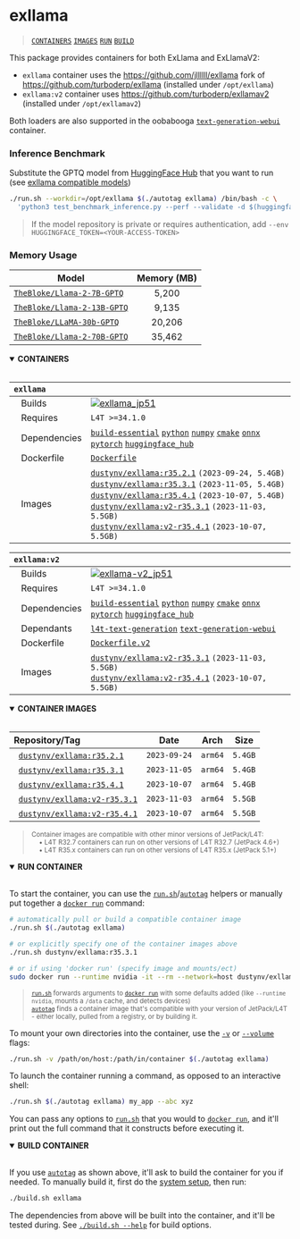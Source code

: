 # exllama

> [`CONTAINERS`](#user-content-containers) [`IMAGES`](#user-content-images) [`RUN`](#user-content-run) [`BUILD`](#user-content-build)


This package provides containers for both ExLlama and ExLlamaV2:

* `exllama` container uses the https://github.com/jllllll/exllama fork of https://github.com/turboderp/exllama (installed under `/opt/exllama`)
* `exllama:v2` container uses https://github.com/turboderp/exllamav2 (installed under `/opt/exllamav2`)

Both loaders are also supported in the oobabooga [`text-generation-webui`](/packages/llm/text-generation-webui) container.

### Inference Benchmark

Substitute the GPTQ model from [HuggingFace Hub](https://huggingface.co/models?search=gptq) that you want to run (see [exllama compatible models](https://github.com/turboderp/exllama/blob/master/doc/model_compatibility.md))

```bash
./run.sh --workdir=/opt/exllama $(./autotag exllama) /bin/bash -c \
  'python3 test_benchmark_inference.py --perf --validate -d $(huggingface-downloader TheBloke/Llama-2-7B-GPTQ)'
```
> If the model repository is private or requires authentication, add `--env HUGGINGFACE_TOKEN=<YOUR-ACCESS-TOKEN>`

### Memory Usage

| Model                                                                           | Memory (MB) |
|---------------------------------------------------------------------------------|:-----------:|
| [`TheBloke/Llama-2-7B-GPTQ`](https://huggingface.co/TheBloke/Llama-2-7B-GPTQ)   |    5,200    |
| [`TheBloke/Llama-2-13B-GPTQ`](https://huggingface.co/TheBloke/Llama-2-13B-GPTQ) |    9,135    |
| [`TheBloke/LLaMA-30b-GPTQ`](https://huggingface.co/TheBloke/LLaMA-30b-GPTQ)     |   20,206    |
| [`TheBloke/Llama-2-70B-GPTQ`](https://huggingface.co/TheBloke/Llama-2-70B-GPTQ) |   35,462    |


<details open>
<summary><b><a id="containers">CONTAINERS</a></b></summary>
<br>

| **`exllama`** | |
| :-- | :-- |
| &nbsp;&nbsp;&nbsp;Builds | [![`exllama_jp51`](https://img.shields.io/github/actions/workflow/status/dusty-nv/jetson-containers/exllama_jp51.yml?label=exllama:jp51)](https://github.com/dusty-nv/jetson-containers/actions/workflows/exllama_jp51.yml) |
| &nbsp;&nbsp;&nbsp;Requires | `L4T >=34.1.0` |
| &nbsp;&nbsp;&nbsp;Dependencies | [`build-essential`](/packages/build-essential) [`python`](/packages/python) [`numpy`](/packages/numpy) [`cmake`](/packages/cmake/cmake_pip) [`onnx`](/packages/onnx) [`pytorch`](/packages/pytorch) [`huggingface_hub`](/packages/llm/huggingface_hub) |
| &nbsp;&nbsp;&nbsp;Dockerfile | [`Dockerfile`](Dockerfile) |
| &nbsp;&nbsp;&nbsp;Images | [`dustynv/exllama:r35.2.1`](https://hub.docker.com/r/dustynv/exllama/tags) `(2023-09-24, 5.4GB)`<br>[`dustynv/exllama:r35.3.1`](https://hub.docker.com/r/dustynv/exllama/tags) `(2023-11-05, 5.4GB)`<br>[`dustynv/exllama:r35.4.1`](https://hub.docker.com/r/dustynv/exllama/tags) `(2023-10-07, 5.4GB)`<br>[`dustynv/exllama:v2-r35.3.1`](https://hub.docker.com/r/dustynv/exllama/tags) `(2023-11-03, 5.5GB)`<br>[`dustynv/exllama:v2-r35.4.1`](https://hub.docker.com/r/dustynv/exllama/tags) `(2023-10-07, 5.5GB)` |

| **`exllama:v2`** | |
| :-- | :-- |
| &nbsp;&nbsp;&nbsp;Builds | [![`exllama-v2_jp51`](https://img.shields.io/github/actions/workflow/status/dusty-nv/jetson-containers/exllama-v2_jp51.yml?label=exllama-v2:jp51)](https://github.com/dusty-nv/jetson-containers/actions/workflows/exllama-v2_jp51.yml) |
| &nbsp;&nbsp;&nbsp;Requires | `L4T >=34.1.0` |
| &nbsp;&nbsp;&nbsp;Dependencies | [`build-essential`](/packages/build-essential) [`python`](/packages/python) [`numpy`](/packages/numpy) [`cmake`](/packages/cmake/cmake_pip) [`onnx`](/packages/onnx) [`pytorch`](/packages/pytorch) [`huggingface_hub`](/packages/llm/huggingface_hub) |
| &nbsp;&nbsp;&nbsp;Dependants | [`l4t-text-generation`](/packages/l4t/l4t-text-generation) [`text-generation-webui`](/packages/llm/text-generation-webui) |
| &nbsp;&nbsp;&nbsp;Dockerfile | [`Dockerfile.v2`](Dockerfile.v2) |
| &nbsp;&nbsp;&nbsp;Images | [`dustynv/exllama:v2-r35.3.1`](https://hub.docker.com/r/dustynv/exllama/tags) `(2023-11-03, 5.5GB)`<br>[`dustynv/exllama:v2-r35.4.1`](https://hub.docker.com/r/dustynv/exllama/tags) `(2023-10-07, 5.5GB)` |

</details>

<details open>
<summary><b><a id="images">CONTAINER IMAGES</a></b></summary>
<br>

| Repository/Tag | Date | Arch | Size |
| :-- | :--: | :--: | :--: |
| &nbsp;&nbsp;[`dustynv/exllama:r35.2.1`](https://hub.docker.com/r/dustynv/exllama/tags) | `2023-09-24` | `arm64` | `5.4GB` |
| &nbsp;&nbsp;[`dustynv/exllama:r35.3.1`](https://hub.docker.com/r/dustynv/exllama/tags) | `2023-11-05` | `arm64` | `5.4GB` |
| &nbsp;&nbsp;[`dustynv/exllama:r35.4.1`](https://hub.docker.com/r/dustynv/exllama/tags) | `2023-10-07` | `arm64` | `5.4GB` |
| &nbsp;&nbsp;[`dustynv/exllama:v2-r35.3.1`](https://hub.docker.com/r/dustynv/exllama/tags) | `2023-11-03` | `arm64` | `5.5GB` |
| &nbsp;&nbsp;[`dustynv/exllama:v2-r35.4.1`](https://hub.docker.com/r/dustynv/exllama/tags) | `2023-10-07` | `arm64` | `5.5GB` |

> <sub>Container images are compatible with other minor versions of JetPack/L4T:</sub><br>
> <sub>&nbsp;&nbsp;&nbsp;&nbsp;• L4T R32.7 containers can run on other versions of L4T R32.7 (JetPack 4.6+)</sub><br>
> <sub>&nbsp;&nbsp;&nbsp;&nbsp;• L4T R35.x containers can run on other versions of L4T R35.x (JetPack 5.1+)</sub><br>
</details>

<details open>
<summary><b><a id="run">RUN CONTAINER</a></b></summary>
<br>

To start the container, you can use the [`run.sh`](/docs/run.md)/[`autotag`](/docs/run.md#autotag) helpers or manually put together a [`docker run`](https://docs.docker.com/engine/reference/commandline/run/) command:
```bash
# automatically pull or build a compatible container image
./run.sh $(./autotag exllama)

# or explicitly specify one of the container images above
./run.sh dustynv/exllama:r35.3.1

# or if using 'docker run' (specify image and mounts/ect)
sudo docker run --runtime nvidia -it --rm --network=host dustynv/exllama:r35.3.1
```
> <sup>[`run.sh`](/docs/run.md) forwards arguments to [`docker run`](https://docs.docker.com/engine/reference/commandline/run/) with some defaults added (like `--runtime nvidia`, mounts a `/data` cache, and detects devices)</sup><br>
> <sup>[`autotag`](/docs/run.md#autotag) finds a container image that's compatible with your version of JetPack/L4T - either locally, pulled from a registry, or by building it.</sup>

To mount your own directories into the container, use the [`-v`](https://docs.docker.com/engine/reference/commandline/run/#volume) or [`--volume`](https://docs.docker.com/engine/reference/commandline/run/#volume) flags:
```bash
./run.sh -v /path/on/host:/path/in/container $(./autotag exllama)
```
To launch the container running a command, as opposed to an interactive shell:
```bash
./run.sh $(./autotag exllama) my_app --abc xyz
```
You can pass any options to [`run.sh`](/docs/run.md) that you would to [`docker run`](https://docs.docker.com/engine/reference/commandline/run/), and it'll print out the full command that it constructs before executing it.
</details>
<details open>
<summary><b><a id="build">BUILD CONTAINER</b></summary>
<br>

If you use [`autotag`](/docs/run.md#autotag) as shown above, it'll ask to build the container for you if needed.  To manually build it, first do the [system setup](/docs/setup.md), then run:
```bash
./build.sh exllama
```
The dependencies from above will be built into the container, and it'll be tested during.  See [`./build.sh --help`](/jetson_containers/build.py) for build options.
</details>

